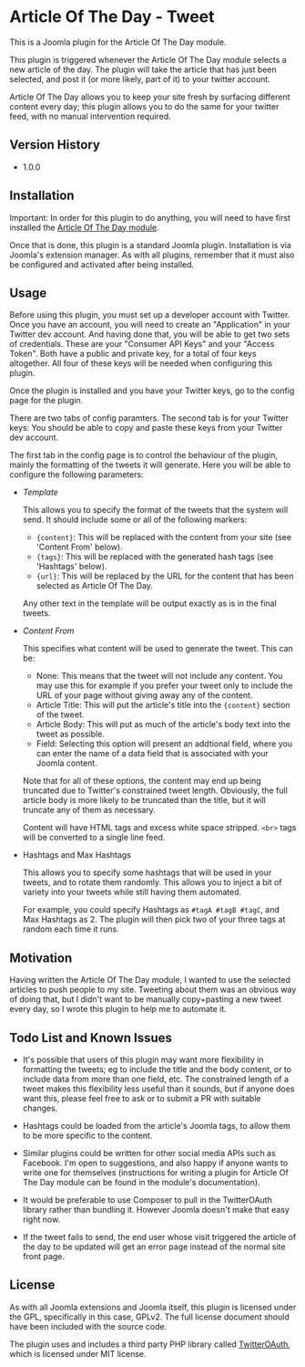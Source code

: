 Article Of The Day - Tweet
==========================

This is a Joomla plugin for the Article Of The Day module.

This plugin is triggered whenever the Article Of The Day module selects a new article of the day. The plugin will take the article that has just been selected, and post it (or more likely, part of it) to your twitter account.

Article Of The Day allows you to keep your site fresh by surfacing different content every day; this plugin allows you to do the same for your twitter feed, with no manual intervention required.


Version History
----------------

* 1.0.0


Installation
----------------

Important: In order for this plugin to do anything, you will need to have first installed the [Article Of The Day module](https://github.com/Spudley/mod_articleoftheday).

Once that is done, this plugin is a standard Joomla plugin. Installation is via Joomla's extension manager. As with all plugins, remember that it must also be configured and activated after being installed.


Usage
----------------

Before using this plugin, you must set up a developer account with Twitter. Once you have an account, you will need to create an "Application" in your Twitter dev account. And having done that, you will be able to get two sets of credentials. These are your "Consumer API Keys" and your "Access Token". Both have a public and private key, for a total of four keys altogether. All four of these keys will be needed when configuring this plugin.

Once the plugin is installed and you have your Twitter keys, go to the config page for the plugin.

There are two tabs of config paramters. The second tab is for your Twitter keys: You should be able to copy and paste these keys from your Twitter dev account.

The first tab in the config page is to control the behaviour of the plugin, mainly the formatting of the tweets it will generate. Here you will be able to configure the following parameters:

* *Template*

    This allows you to specify the format of the tweets that the system will send. It should include some or all of  the following markers:

    - `{content}`: This will be replaced with the content from your site (see 'Content From' below).
    - `{tags}`: This will be replaced with the generated hash tags (see 'Hashtags' below).
    - `{url}`: This will be replaced by the URL for the content that has been selected as Article Of The Day.

    Any other text in the template will be output exactly as is in the final tweets.

* *Content From*

    This specifies what content will be used to generate the tweet. This can be:

    - None: This means that the tweet will not include any content. You may use this for example if you prefer your tweet only to include the URL of your page without giving away any of the content.
    - Article Title: This will put the article's title into the `{content}` section of the tweet.
    - Article Body: This will put as much of the article's body text into the tweet as possible.
    - Field: Selecting this option will present an addtional field, where you can enter the name of a data field that is associated with your Joomla content.

    Note that for all of these options, the content may end up being truncated due to Twitter's constrained tweet length. Obviously, the full article body is more likely to be truncated than the title, but it will truncate any of them as necessary.

    Content will have HTML tags and excess white space stripped. `<br>` tags will be converted to a single line feed.

* Hashtags and Max Hashtags

    This allows you to specify some hashtags that will be used in your tweets, and to rotate them randomly. This allows you to inject a bit of variety into your tweets while still having them automated.

    For example, you could specify Hashtags as `#tagA #tagB #tagC`, and Max Hashtags as 2. The plugin will then pick two of your three tags at random each time it runs.


Motivation
----------------

Having written the Article Of The Day module, I wanted to use the selected articles to push people to my site. Tweeting about them was an obvious way of doing that, but I didn't want to be manually copy+pasting a new tweet every day, so I wrote this plugin to help me to automate it.


Todo List and Known Issues
--------------------------

* It's possible that users of this plugin may want more flexibility in formatting the tweets; eg to include the title and the body content, or to include data from more than one field, etc. The constrained length of a tweet makes this flexibility less useful than it sounds, but if anyone does want this, please feel free to ask or to submit a PR with suitable changes.

* Hashtags could be loaded from the article's Joomla tags, to allow them to be more specific to the content.

* Similar plugins could be written for other social media APIs such as Facebook. I'm open to suggestions, and also happy if anyone wants to write one for themselves (instructions for writing a plugin for Article Of The Day module can be found in the module's documentation).

* It would be preferable to use Composer to pull in the TwitterOAuth library rather than bundling it. However Joomla doesn't make that easy right now.

* If the tweet fails to send, the end user whose visit triggered the article of the day to be updated will get an error page instead of the normal site front page.


License
----------------
As with all Joomla extensions and Joomla itself, this plugin is licensed under the GPL, specifically in this case, GPLv2. The full license document should have been included with the source code.

The plugin uses and includes a third party PHP library called [TwitterOAuth](https://github.com/abraham/twitteroauth), which is licensed under MIT license.

